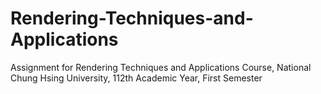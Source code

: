 # Rendering-Techniques-and-Applications
Assignment for Rendering Techniques and Applications Course, National Chung Hsing University, 112th Academic Year, First Semester
